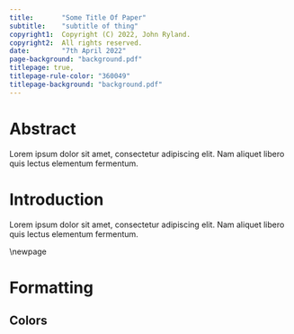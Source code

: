 ```yaml
---
title:       "Some Title Of Paper"
subtitle:    "subtitle of thing"
copyright1:  Copyright (C) 2022, John Ryland.
copyright2:  All rights reserved.
date:        "7th April 2022"
page-background: "background.pdf"
titlepage: true,
titlepage-rule-color: "360049"
titlepage-background: "background.pdf"
---
```




# Abstract

Lorem ipsum dolor sit amet, consectetur adipiscing elit. Nam aliquet libero
quis lectus elementum fermentum.

# Introduction

Lorem ipsum dolor sit amet, consectetur adipiscing elit. Nam aliquet libero
quis lectus elementum fermentum.

\newpage

# Formatting

## Colors

